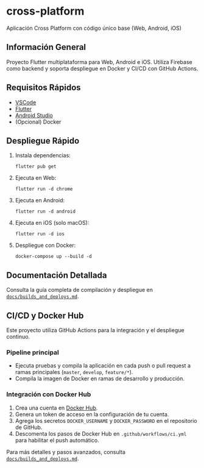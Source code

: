 # cross-platform

Aplicación Cross Platform con código único base (Web, Android, iOS)

## Información General

Proyecto Flutter multiplataforma para Web, Android e iOS. Utiliza Firebase como backend y soporta despliegue en Docker y CI/CD con GitHub Actions.

## Requisitos Rápidos
- [VSCode](https://code.visualstudio.com/)
- [Flutter](https://flutter.dev/)
- [Android Studio](https://developer.android.com/studio)
- (Opcional) Docker

## Despliegue Rápido

1. Instala dependencias:
   ```pwsh
   flutter pub get
   ```
2. Ejecuta en Web:
   ```pwsh
   flutter run -d chrome
   ```
3. Ejecuta en Android:
   ```pwsh
   flutter run -d android
   ```
4. Ejecuta en iOS (solo macOS):
   ```pwsh
   flutter run -d ios
   ```
5. Despliegue con Docker:
   ```pwsh
   docker-compose up --build -d
   ```

## Documentación Detallada

Consulta la guía completa de compilación y despliegue en [`docs/builds_and_deploys.md`](docs/builds_and_deploys.md).

## CI/CD y Docker Hub

Este proyecto utiliza GitHub Actions para la integración y el despliegue continuo.

### Pipeline principal
- Ejecuta pruebas y compila la aplicación en cada push o pull request a ramas principales (`master`, `develop`, `feature/*`).
- Compila la imagen de Docker en ramas de desarrollo y producción.

### Integración con Docker Hub
1. Crea una cuenta en [Docker Hub](https://hub.docker.com/).
2. Genera un token de acceso en la configuración de tu cuenta.
3. Agrega los secretos `DOCKER_USERNAME` y `DOCKER_PASSWORD` en el repositorio de GitHub.
4. Descomenta los pasos de Docker Hub en `.github/workflows/ci.yml` para habilitar el push automático.

Para más detalles y pasos avanzados, consulta [`docs/builds_and_deploys.md`](docs/builds_and_deploys.md).